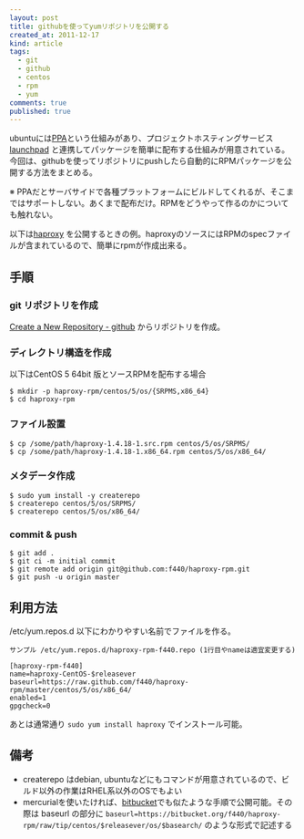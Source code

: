 ```yaml
---
layout: post
title: githubを使ってyumリポジトリを公開する
created_at: 2011-12-17
kind: article
tags:
  - git
  - github
  - centos
  - rpm
  - yum
comments: true
published: true
---
```

ubuntuには[PPA](https://launchpad.net/ubuntu/+ppas)という仕組みがあり、プロジェクトホスティングサービス[launchpad](https://launchpad.net/) と連携してパッケージを簡単に配布する仕組みが用意されている。今回は、githubを使ってリポジトリにpushしたら自動的にRPMパッケージを公開する方法をまとめる。

<!-- more -->

※
PPAだとサーバサイドで各種プラットフォームにビルドしてくれるが、そこまではサポートしない。あくまで配布だけ。RPMをどうやって作るのかについても触れない。

以下は[haproxy](http://haproxy.1wt.eu/)
を公開するときの例。haproxyのソースにはRPMのspecファイルが含まれているので、簡単にrpmが作成出来る。

## 手順

### git リポジトリを作成

[Create a New Repository - github](https://github.com/repositories/new)
からリポジトリを作成。

### ディレクトリ構造を作成

以下はCentOS 5 64bit 版とソースRPMを配布する場合

    
    $ mkdir -p haproxy-rpm/centos/5/os/{SRPMS,x86_64}
    $ cd haproxy-rpm
    

### ファイル設置

    
    $ cp /some/path/haproxy-1.4.18-1.src.rpm centos/5/os/SRPMS/
    $ cp /some/path/haproxy-1.4.18-1.x86_64.rpm centos/5/os/x86_64/
    

### メタデータ作成

    
    $ sudo yum install -y createrepo
    $ createrepo centos/5/os/SRPMS/
    $ createrepo centos/5/os/x86_64/
    

### commit & push

    
    $ git add .
    $ git ci -m initial commit  
    $ git remote add origin git@github.com:f440/haproxy-rpm.git
    $ git push -u origin master
    

## 利用方法

/etc/yum.repos.d 以下にわかりやすい名前でファイルを作る。

    
    サンプル /etc/yum.repos.d/haproxy-rpm-f440.repo (1行目やnameは適宜変更する)
    
    [haproxy-rpm-f440]
    name=haproxy-CentOS-$releasever
    baseurl=https://raw.github.com/f440/haproxy-rpm/master/centos/5/os/x86_64/
    enabled=1
    gpgcheck=0
    

あとは通常通り `sudo yum install haproxy` でインストール可能。

## 備考

  * createrepo はdebian, ubuntuなどにもコマンドが用意されているので、ビルド以外の作業はRHEL系以外のOSでもよい
  * mercurialを使いたければ、[bitbucket](https://bitbucket.org)でも似たような手順で公開可能。その際は baseurl の部分に `baseurl=https://bitbucket.org/f440/haproxy-rpm/raw/tip/centos/$releasever/os/$basearch/` のような形式で記述する

